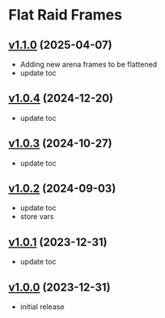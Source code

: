 # Flat Raid Frames

## [v1.1.0](https://github.com/rbgdevx/flat-raid-frames/releases/tag/v1.1.0) (2025-04-07)

- Adding new arena frames to be flattened
- update toc

## [v1.0.4](https://github.com/rbgdevx/flat-raid-frames/releases/tag/v1.0.4) (2024-12-20)

- update toc

## [v1.0.3](https://github.com/rbgdevx/flat-raid-frames/releases/tag/v1.0.3) (2024-10-27)

- update toc

## [v1.0.2](https://github.com/rbgdevx/flat-raid-frames/releases/tag/v1.0.2) (2024-09-03)

- update toc
- store vars

## [v1.0.1](https://github.com/rbgdevx/flat-raid-frames/releases/tag/v1.0.1) (2023-12-31)

- update toc

## [v1.0.0](https://github.com/rbgdevx/flat-raid-frames/releases/tag/v1.0.0) (2023-12-31)

- initial release
